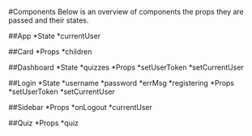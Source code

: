 #Components
Below is an overview of components the props they are passed and their states.

##App
*State
  *currentUser

##Card
*Props
  *children
  
##Dashboard
*State 
  *quizzes
*Props
  *setUserToken
  *setCurrentUser

##Login
*State
  *username
  *password
  *errMsg
  *registering
*Props
  *setUserToken
  *setCurrentUser

  ##Sidebar
  *Props
    *onLogout
    *currentUser

##Quiz
*Props
  *quiz
